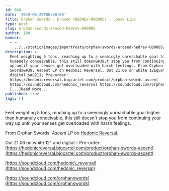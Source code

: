 ```yaml
---
id: 864
date: '2019-06-20T00:00:00'
title: Orphan Swords - Erosed (HEDREV-000005) - Loose Lips
type: post
slug: orphan-swords-erosed-hedrev-000005
author: 100
banner:
  - >-
    ../../static/images/importPosts/orphan-swords-erosed-hedrev-000005/image864.jpeg
description: >-
  Feet weighting 5 tons, reaching up to a seemingly unreachable goal higher than
  humanely conceivable, this still doesn&#39;t stop you from continuing your way
  up until your senses get overloaded with harsh feelings. From Orphan
  Swords&#39; Ascent LP on Hedonic Reversal. Out 21.06 on white 12&quot; and
  digital &#8211; Pre-order:
  https://hedonicreversal.bigcartel.com/product/orphan-swords-ascent
  https://soundcloud.com/hedonic_reversal https://soundcloud.com/orphanswords
  [...]Read More...
published: true
tags: []
---
```

Feet weighting 5 tons, reaching up to a seemingly unreachable goal higher than humanely conceivable, this still doesn't stop you from continuing your way up until your senses get overloaded with harsh feelings.

From Orphan Swords' _Ascent_ LP on [Hedonic Reversal](https://hedonicreversal.bandcamp.com/).

Out 21.06 on white 12" and digital – Pre-order: [](https://hedonicreversal.bigcartel.com/product/orphan-swords-ascent)[https://hedonicreversal.bigcartel.com/product/orphan-swords-ascent](https://hedonicreversal.bigcartel.com/product/orphan-swords-ascent)

[https://soundcloud.com/hedonic\_reversal](https://soundcloud.com/hedonic_reversal)

[](https://soundcloud.com/orphanswords)[https://soundcloud.com/orphanswords](https://soundcloud.com/orphanswords)